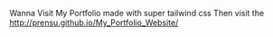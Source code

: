Wanna Visit My Portfolio made with super tailwind css  Then visit the http://prensu.github.io/My_Portfolio_Website/
